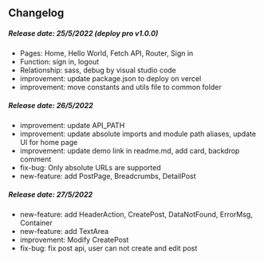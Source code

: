 ## Changelog

##### Release date: 25/5/2022 (deploy pro v1.0.0)
- Pages: Home, Hello World, Fetch API, Router, Sign in
- Function: sign in, logout
- Relationship: sass, debug by visual studio code
- improvement: update package.json to deploy on vercel
- improvement: move constants and utils file to common folder

##### Release date: 26/5/2022
- improvement: update API_PATH
- improvement: update absolute imports and module path aliases, update UI for home page
- improvement: update demo link in readme.md, add card, backdrop comment
- fix-bug: Only absolute URLs are supported
- new-feature: add PostPage, Breadcrumbs, DetailPost

##### Release date: 27/5/2022
- new-feature: add HeaderAction, CreatePost, DataNotFound, ErrorMsg, Container
- new-feature: add TextArea
- improvement: Modify CreatePost
- fix-bug: fix post api, user can not create and edit post
